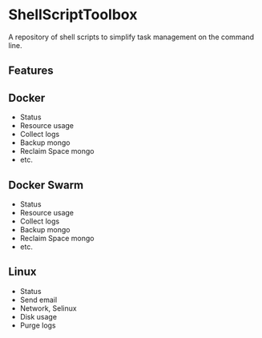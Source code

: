 # ShellScriptToolbox
A repository of shell scripts to simplify task management on the command line.

## Features
## Docker
 - Status
 - Resource usage
 - Collect logs
 - Backup mongo
 - Reclaim Space mongo
 - etc.

## Docker Swarm
 - Status
 - Resource usage
 - Collect logs
 - Backup mongo
 - Reclaim Space mongo
 - etc.

## Linux
 - Status
 - Send email
 - Network, Selinux
 - Disk usage
 - Purge logs
